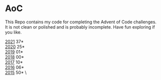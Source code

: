 # AoC

This Repo contains my code for completing the Advent of Code challenges. It is not clean or polished and is probably incomplete. Have fun exploring if you like.

[2021](2021) 37* \
[2020](2020) 25* \
[2019](2019) 01* \
[2018](2018) 00* \
[2017](2017) 10* \
[2016](2016) 06* \
[2015](2015) 50* \
